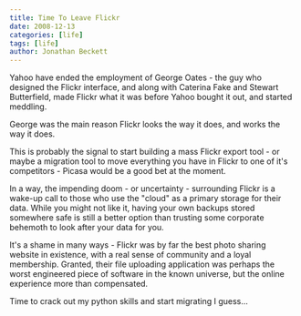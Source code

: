 ```yaml
---
title: Time To Leave Flickr
date: 2008-12-13
categories: [life]
tags: [life]
author: Jonathan Beckett
---
```


Yahoo have ended the employment of George Oates - the guy who designed the Flickr interface, and along with Caterina Fake and Stewart Butterfield, made Flickr what it was before Yahoo bought it out, and started meddling.

George was the main reason Flickr looks the way it does, and works the way it does.

This is probably the signal to start building a mass Flickr export tool - or maybe a migration tool to move everything you have in Flickr to one of it's competitors - Picasa would be a good bet at the moment.

In a way, the impending doom - or uncertainty - surrounding Flickr is a wake-up call to those who use the "cloud" as a primary storage for their data. While you might not like it, having your own backups stored somewhere safe is still a better option than trusting some corporate behemoth to look after your data for you.

It's a shame in many ways - Flickr was by far the best photo sharing website in existence, with a real sense of community and a loyal membership. Granted, their file uploading application was perhaps the worst engineered piece of software in the known universe, but the online experience more than compensated.

Time to crack out my python skills and start migrating I guess...